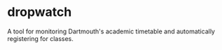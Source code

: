 # dropwatch
A tool for monitoring Dartmouth's academic timetable and automatically registering for classes.
